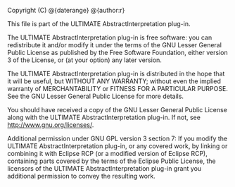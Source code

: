 Copyright (C) @{daterange} @{author:r}

This file is part of the ULTIMATE AbstractInterpretation plug-in.

The ULTIMATE AbstractInterpretation plug-in is free software: you can redistribute it and/or modify
it under the terms of the GNU Lesser General Public License as published
by the Free Software Foundation, either version 3 of the License, or
(at your option) any later version.

The ULTIMATE AbstractInterpretation plug-in is distributed in the hope that it will be useful,
but WITHOUT ANY WARRANTY; without even the implied warranty of
MERCHANTABILITY or FITNESS FOR A PARTICULAR PURPOSE.  See the
GNU Lesser General Public License for more details.

You should have received a copy of the GNU Lesser General Public License
along with the ULTIMATE AbstractInterpretation plug-in. If not, see <http://www.gnu.org/licenses/>.

Additional permission under GNU GPL version 3 section 7:
If you modify the ULTIMATE AbstractInterpretation plug-in, or any covered work, by linking
or combining it with Eclipse RCP (or a modified version of Eclipse RCP), 
containing parts covered by the terms of the Eclipse Public License, the 
licensors of the ULTIMATE AbstractInterpretation plug-in grant you additional permission 
to convey the resulting work.

